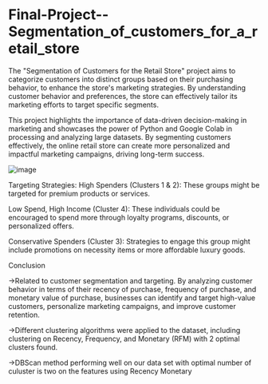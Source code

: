 # Final-Project--Segmentation_of_customers_for_a_retail_store
The "Segmentation of Customers for the  Retail Store" project aims to categorize customers into distinct groups based on their purchasing behavior, to enhance the store's marketing strategies. By understanding customer behavior and preferences, the store can effectively tailor its marketing efforts to target specific segments.

This project highlights the importance of data-driven decision-making in marketing and showcases the power of Python and Google Colab in processing and analyzing large datasets. By segmenting customers effectively, the online retail store can create more personalized and impactful marketing campaigns, driving long-term success.

![image](https://github.com/user-attachments/assets/3b05aa59-b91e-4699-90aa-070a8e75e6f5)

Targeting Strategies:
High Spenders (Clusters 1 & 2): These groups might be targeted for premium products or services.

Low Spend, High Income (Cluster 4): These individuals could be encouraged to spend more through loyalty programs, discounts, or personalized offers.

Conservative Spenders (Cluster 3): Strategies to engage this group might include promotions on necessity items or more affordable luxury goods.

Conclusion

 ->Related to customer segmentation and targeting. By analyzing customer behavior in terms of their recency of purchase, frequency of purchase, and monetary value of purchase, businesses can identify and target high-value customers, personalize marketing campaigns, and improve customer retention.

 ->Different clustering algorithms were applied to the dataset, including clustering on Recency, Frequency, and Monetary (RFM) with 2 optimal clusters found.

 ->DBScan method performing well on our data set with optimal number of culuster is two on the features using Recency Monetary


